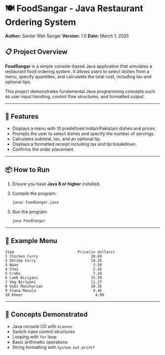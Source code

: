 # 🍽️ FoodSangar - Java Restaurant Ordering System

**Author:** Sardar Wali Sangar
**Version:** 1.0
**Date:** March 1, 2025

## 📋 Project Overview

**FoodSangar** is a simple console-based Java application that simulates a restaurant food ordering system. It allows users to select dishes from a menu, specify quantities, and calculates the total cost, including tax and optional tips.

This project demonstrates fundamental Java programming concepts such as user input handling, control flow structures, and formatted output.

---

## 🚀 Features

* Displays a menu with 10 predefined Indian/Pakistani dishes and prices.
* Prompts the user to select dishes and specify the number of servings.
* Calculates subtotal, tax, and an optional tip.
* Displays a formatted receipt including tax and tip breakdown.
* Confirms the order placement.

---

## 📦 How to Run

1. Ensure you have **Java 8 or higher** installed.
2. Compile the program:

   ```bash
   javac FoodSangar.java
   ```
3. Run the program:

   ```bash
   java FoodSangar
   ```

---

## 📂 Example Menu

```
Item                             Price(in dollars)
1 Chicken Curry                        10.69
2 Shrimp Curry                         14.25
3 Naan                                  3.59
4 Chai                                  2.45
5 Crabs                                 7.24
6 Lamb Biriyani                        15.59
7 Veg Biriyani                         11.27
8 Gobi Manchurian                      10.35
9 Chana Masala                          9.45
10 Kheer                                 4.99
```

---

## 🧠 Concepts Demonstrated

* Java console I/O with `Scanner`
* Switch-case control structures
* Looping with `for` loop
* Basic arithmetic operations
* String formatting with `System.out.printf`
